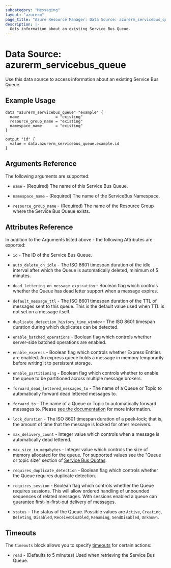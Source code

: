 ```yaml
---
subcategory: "Messaging"
layout: "azurerm"
page_title: "Azure Resource Manager: Data Source: azurerm_servicebus_queue"
description: |-
  Gets information about an existing Service Bus Queue.
---
```


# Data Source: azurerm_servicebus_queue

Use this data source to access information about an existing Service Bus Queue.

## Example Usage

```hcl
data "azurerm_servicebus_queue" "example" {
  name                = "existing"
  resource_group_name = "existing"
  namespace_name      = "existing"
}

output "id" {
  value = data.azurerm_servicebus_queue.example.id
}
```

## Arguments Reference

The following arguments are supported:

* `name` - (Required) The name of this Service Bus Queue.

* `namespace_name` - (Required) The name of the ServiceBus Namespace.

* `resource_group_name` - (Required) The name of the Resource Group where the Service Bus Queue exists.

## Attributes Reference

In addition to the Arguments listed above - the following Attributes are exported:

* `id` - The ID of the Service Bus Queue.

* `auto_delete_on_idle` - The ISO 8601 timespan duration of the idle interval after which the Queue is automatically deleted, minimum of 5 minutes.

* `dead_lettering_on_message_expiration` - Boolean flag which controls whether the Queue has dead letter support when a message expires.

* `default_message_ttl` - The ISO 8601 timespan duration of the TTL of messages sent to this queue. This is the default value used when TTL is not set on a message itself.

* `duplicate_detection_history_time_window` - The ISO 8601 timespan duration during which duplicates can be detected.

* `enable_batched_operations` - Boolean flag which controls whether server-side batched operations are enabled.

* `enable_express` - Boolean flag which controls whether Express Entities are enabled. An express queue holds a message in memory temporarily before writing it to persistent storage.

* `enable_partitioning` - Boolean flag which controls whether to enable the queue to be partitioned across multiple message brokers.

* `forward_dead_lettered_messages_to` - The name of a Queue or Topic to automatically forward dead lettered messages to.

* `forward_to` - The name of a Queue or Topic to automatically forward messages to. Please [see the documentation](https://docs.microsoft.com/azure/service-bus-messaging/service-bus-auto-forwarding) for more information.

* `lock_duration` - The ISO 8601 timespan duration of a peek-lock; that is, the amount of time that the message is locked for other receivers.

* `max_delivery_count` - Integer value which controls when a message is automatically dead lettered.

* `max_size_in_megabytes` - Integer value which controls the size of memory allocated for the queue. For supported values see the "Queue or topic size" section of [Service Bus Quotas](https://docs.microsoft.com/azure/service-bus-messaging/service-bus-quotas).

* `requires_duplicate_detection` - Boolean flag which controls whether the Queue requires duplicate detection.

* `requires_session` - Boolean flag which controls whether the Queue requires sessions. This will allow ordered handling of unbounded sequences of related messages. With sessions enabled a queue can guarantee first-in-first-out delivery of messages.

* `status` -  The status of the Queue. Possible values are `Active`, `Creating`, `Deleting`, `Disabled`, `ReceiveDisabled`, `Renaming`, `SendDisabled`, `Unknown`.

## Timeouts

The `timeouts` block allows you to specify [timeouts](https://www.terraform.io/language/resources/syntax#operation-timeouts) for certain actions:

* `read` - (Defaults to 5 minutes) Used when retrieving the Service Bus Queue.
